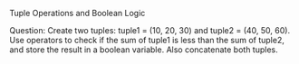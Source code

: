Tuple Operations and Boolean Logic

Question: Create two tuples: tuple1 = (10, 20, 30) and tuple2 = (40, 50, 60). Use operators to 
check if the sum of tuple1 is less than the sum of tuple2, and store the result in a boolean 
variable. Also concatenate both tuples.